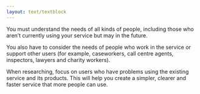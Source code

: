 ```yaml
---
layout: text/textblock
---
```

You must understand the needs of all kinds of people, including those who aren’t currently using your service but may in the future.


You also have to consider the needs of people who work in the service or support other users (for example, caseworkers, call centre agents, inspectors, lawyers and charity workers).


When researching, focus on users who have problems using the existing service and its products. This will help you create a simpler, clearer and faster service that more people can use.
